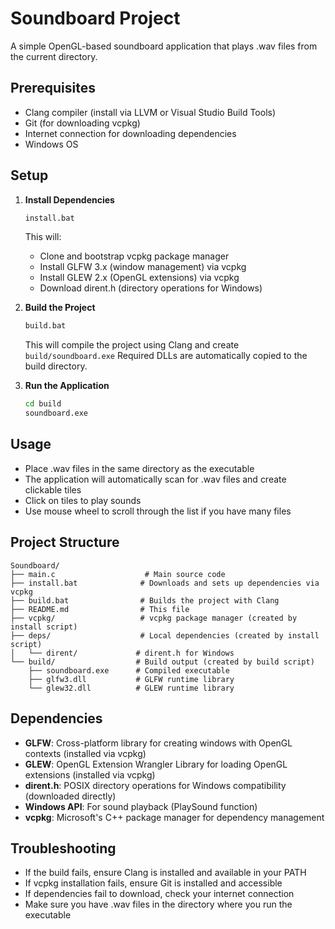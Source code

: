 # Soundboard Project

A simple OpenGL-based soundboard application that plays .wav files from the current directory.

## Prerequisites

- Clang compiler (install via LLVM or Visual Studio Build Tools)
- Git (for downloading vcpkg)
- Internet connection for downloading dependencies
- Windows OS

## Setup

1. **Install Dependencies**
   ```cmd
   install.bat
   ```
   This will:
   - Clone and bootstrap vcpkg package manager
   - Install GLFW 3.x (window management) via vcpkg
   - Install GLEW 2.x (OpenGL extensions) via vcpkg
   - Download dirent.h (directory operations for Windows)

2. **Build the Project**
   ```cmd
   build.bat
   ```
   This will compile the project using Clang and create `build/soundboard.exe`
   Required DLLs are automatically copied to the build directory.

3. **Run the Application**
   ```cmd
   cd build
   soundboard.exe
   ```

## Usage

- Place .wav files in the same directory as the executable
- The application will automatically scan for .wav files and create clickable tiles
- Click on tiles to play sounds
- Use mouse wheel to scroll through the list if you have many files

## Project Structure

```
Soundboard/
├── main.c                    # Main source code
├── install.bat              # Downloads and sets up dependencies via vcpkg
├── build.bat                # Builds the project with Clang
├── README.md                # This file
├── vcpkg/                   # vcpkg package manager (created by install script)
├── deps/                    # Local dependencies (created by install script)
│   └── dirent/             # dirent.h for Windows
└── build/                  # Build output (created by build script)
    ├── soundboard.exe      # Compiled executable
    ├── glfw3.dll           # GLFW runtime library
    └── glew32.dll          # GLEW runtime library
```

## Dependencies

- **GLFW**: Cross-platform library for creating windows with OpenGL contexts (installed via vcpkg)
- **GLEW**: OpenGL Extension Wrangler Library for loading OpenGL extensions (installed via vcpkg)
- **dirent.h**: POSIX directory operations for Windows compatibility (downloaded directly)
- **Windows API**: For sound playback (PlaySound function)
- **vcpkg**: Microsoft's C++ package manager for dependency management

## Troubleshooting

- If the build fails, ensure Clang is installed and available in your PATH
- If vcpkg installation fails, ensure Git is installed and accessible
- If dependencies fail to download, check your internet connection
- Make sure you have .wav files in the directory where you run the executable
